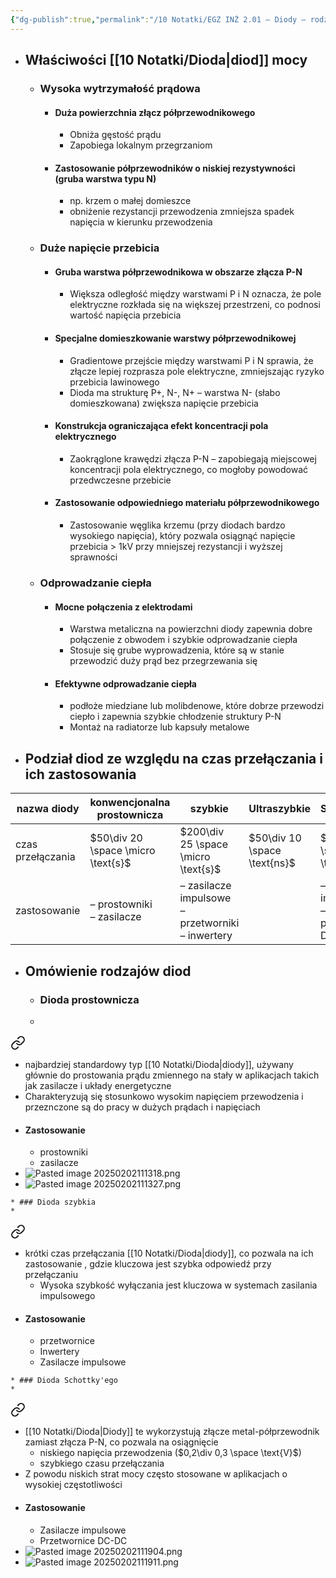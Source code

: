 ```yaml
---
{"dg-publish":true,"permalink":"/10 Notatki/EGZ INŻ 2.01 – Diody – rodzaje, właściwości i zastosowanie/","tags":["wiedza/zettel"]}
---
```


* ## Właściwości [[10 Notatki/Dioda\|diod]] mocy
	* ### Wysoka wytrzymałość prądowa
		* #### Duża powierzchnia złącz półprzewodnikowego
			* Obniża gęstość prądu
			* Zapobiega lokalnym przegrzaniom
		* #### Zastosowanie półprzewodników o niskiej rezystywności (gruba warstwa typu N)
			* np. krzem  o małej domieszce
			* obniżenie rezystancji przewodzenia zmniejsza spadek napięcia w kierunku przewodzenia
	* ### Duże napięcie przebicia
		* #### Gruba warstwa półprzewodnikowa w obszarze złącza P-N
			* Większa odległość między warstwami P i N oznacza, że pole elektryczne rozkłada się na większej przestrzeni, co podnosi wartość napięcia przebicia
		* #### Specjalne domieszkowanie warstwy półprzewodnikowej
			* Gradientowe przejście między warstwami P i N sprawia, że złącze lepiej rozprasza pole elektryczne, zmniejszając ryzyko przebicia lawinowego
			* Dioda ma strukturę P+, N-, N+ – warstwa N- (słabo domieszkowana) zwiększa napięcie przebicia
		* #### Konstrukcja ograniczająca efekt koncentracji pola elektrycznego
			* Zaokrąglone krawędzi złącza P-N – zapobiegają miejscowej koncentracji pola elektrycznego, co mogłoby powodować przedwczesne przebicie
		* #### Zastosowanie odpowiedniego materiału półprzewodnikowego
			* Zastosowanie węglika krzemu (przy diodach bardzo wysokiego napięcia), który pozwala osiągnąć napięcie przebicia > 1kV przy mniejszej rezystancji i wyższej sprawności
	* ### Odprowadzanie ciepła
		* #### Mocne połączenia z elektrodami
			* Warstwa metaliczna na powierzchni diody zapewnia dobre połączenie z obwodem i szybkie odprowadzanie ciepła
			* Stosuje się grube wyprowadzenia, które są w stanie przewodzić duży prąd bez przegrzewania się
		* #### Efektywne odprowadzanie ciepła
			* podłoże miedziane lub molibdenowe, które dobrze przewodzi ciepło i zapewnia szybkie chłodzenie struktury P-N
			* Montaż na radiatorze lub kapsuły metalowe
* ## Podział diod ze względu na czas przełączania i ich zastosowania

| nazwa diody       | konwencjonalna prostownicza        | szybkie                                                | Ultraszybkie                 | Schottky'ego                                  |
| ----------------- | ---------------------------------- | ------------------------------------------------------ | ---------------------------- | --------------------------------------------- |
| czas przełączania | $50\div 20 \space \micro \text{s}$ | $200\div 25 \space \micro \text{s}$                    | $50\div 10 \space \text{ns}$ | $5\div 1 \space \text{ns}$                    |
| zastosowanie      | – prostowniki<br>– zasilacze       | – zasilacze impulsowe<br>– przetworniki<br>– inwertery |                              | – zasilacze impulsowe<br>– przetworniki DC-DC |
* ## Omówienie rodzajów diod
	* ### Dioda prostownicza
	* 
<div class="transclusion internal-embed is-loaded"><a class="markdown-embed-link" href="/10-notatki/dioda-prostownicza/" aria-label="Open link"><svg xmlns="http://www.w3.org/2000/svg" width="24" height="24" viewBox="0 0 24 24" fill="none" stroke="currentColor" stroke-width="2" stroke-linecap="round" stroke-linejoin="round" class="svg-icon lucide-link"><path d="M10 13a5 5 0 0 0 7.54.54l3-3a5 5 0 0 0-7.07-7.07l-1.72 1.71"></path><path d="M14 11a5 5 0 0 0-7.54-.54l-3 3a5 5 0 0 0 7.07 7.07l1.71-1.71"></path></svg></a><div class="markdown-embed">




* najbardziej standardowy typ [[10 Notatki/Dioda\|diody]], używany głównie do prostowania prądu zmiennego na stały w aplikacjach takich jak zasilacze i układy energetyczne
* Charakteryzują się stosunkowo wysokim napięciem przewodzenia i przeznczone są do pracy w dużych prądach i napięciach
* #### Zastosowanie
	* prostowniki
	* zasilacze
* ![Pasted image 20250202111318.png](/img/user/80%20Zasoby/Pasted%20image%2020250202111318.png)
* ![Pasted image 20250202111327.png](/img/user/80%20Zasoby/Pasted%20image%2020250202111327.png)

</div></div>

	* ### Dioda szybkia
	* 
<div class="transclusion internal-embed is-loaded"><a class="markdown-embed-link" href="/10-notatki/dioda-szybka/" aria-label="Open link"><svg xmlns="http://www.w3.org/2000/svg" width="24" height="24" viewBox="0 0 24 24" fill="none" stroke="currentColor" stroke-width="2" stroke-linecap="round" stroke-linejoin="round" class="svg-icon lucide-link"><path d="M10 13a5 5 0 0 0 7.54.54l3-3a5 5 0 0 0-7.07-7.07l-1.72 1.71"></path><path d="M14 11a5 5 0 0 0-7.54-.54l-3 3a5 5 0 0 0 7.07 7.07l1.71-1.71"></path></svg></a><div class="markdown-embed">




* krótki czas przełączania [[10 Notatki/Dioda\|diody]], co pozwala na ich zastosowanie , gdzie kluczowa jest szybka odpowiedź przy przełączaniu
	* Wysoka szybkość wyłączania jest kluczowa w systemach zasilania impulsowego
* #### Zastosowanie
	* przetwornice
	* Inwertery
	* Zasilacze impulsowe

</div></div>

	* ### Dioda Schottky'ego
	* 
<div class="transclusion internal-embed is-loaded"><a class="markdown-embed-link" href="/10-notatki/dioda-schottky-ego/" aria-label="Open link"><svg xmlns="http://www.w3.org/2000/svg" width="24" height="24" viewBox="0 0 24 24" fill="none" stroke="currentColor" stroke-width="2" stroke-linecap="round" stroke-linejoin="round" class="svg-icon lucide-link"><path d="M10 13a5 5 0 0 0 7.54.54l3-3a5 5 0 0 0-7.07-7.07l-1.72 1.71"></path><path d="M14 11a5 5 0 0 0-7.54-.54l-3 3a5 5 0 0 0 7.07 7.07l1.71-1.71"></path></svg></a><div class="markdown-embed">




* [[10 Notatki/Dioda\|Diody]] te wykorzystują złącze metal-półprzewodnik zamiast złącza P-N, co pozwala na osiągnięcie
	* niskiego napięcia przewodzenia ($0,2\div 0,3 \space \text{V}$)
	* szybkiego czasu przełączania
* Z powodu niskich strat mocy często stosowane w aplikacjach o wysokiej częstotliwości
* #### Zastosowanie
	* Zasilacze impulsowe
	* Przetwornice DC-DC
* ![Pasted image 20250202111904.png](/img/user/80%20Zasoby/Pasted%20image%2020250202111904.png)
* ![Pasted image 20250202111911.png](/img/user/80%20Zasoby/Pasted%20image%2020250202111911.png)

</div></div>
